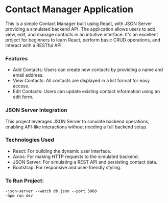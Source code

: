 # Contact Manager Application
This is a simple Contact Manager built using React, with JSON Server providing a simulated backend API. The application allows users to add, view, edit, and manage contacts in an intuitive interface. It's an excellent project for beginners to learn React, perform basic CRUD operations, and interact with a RESTful API.

### Features
- Add Contacts: Users can create new contacts by providing a name and email address.
- View Contacts: All contacts are displayed in a list format for easy access.
- Edit Contacts: Users can update existing contact information using an edit form.

### JSON Server Integration
This project leverages JSON Server to simulate backend operations, enabling API-like interactions without needing a full backend setup.

### Technologies Used
- React: For building the dynamic user interface.
- Axios: For making HTTP requests to the simulated backend.
- JSON Server: For simulating a REST API and persisting contact data.
- Bootstrap: For responsive and user-friendly styling.


### To Run Project:
    -json-server --watch db.json --port 5000
    -npm run dev